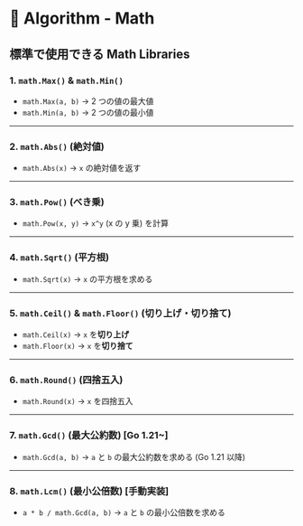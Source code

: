 # 📘 Algorithm - Math

## **標準で使用できる Math Libraries**
### **1. `math.Max()` & `math.Min()`**
- `math.Max(a, b)` → 2 つの値の最大値
- `math.Min(a, b)` → 2 つの値の最小値

---------------
### **2. `math.Abs()` (絶対値)**
- `math.Abs(x)` → `x` の絶対値を返す

---------------
### **3. `math.Pow()` (べき乗)**
- `math.Pow(x, y)` → `x^y` (x の y 乗) を計算

----------------
### **4. `math.Sqrt()` (平方根)**
- `math.Sqrt(x)` → `x` の平方根を求める

----------------
### **5. `math.Ceil()` & `math.Floor()` (切り上げ・切り捨て)**
- `math.Ceil(x)` → `x` を**切り上げ**
- `math.Floor(x)` → `x` を**切り捨て**

----------------
### **6. `math.Round()` (四捨五入)**
- `math.Round(x)` → `x` を四捨五入

----------------
### **7. `math.Gcd()` (最大公約数) [Go 1.21~]**
- `math.Gcd(a, b)` → `a` と `b` の最大公約数を求める (Go 1.21 以降)

----------------
### **8. `math.Lcm()` (最小公倍数) [手動実装]**
- `a * b / math.Gcd(a, b)` → `a` と `b` の最小公倍数を求める

